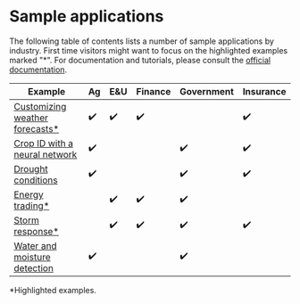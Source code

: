 # Sample applications

The following table of contents lists a number of sample applications by industry. First time visitors might want to focus on the highlighted examples marked "\*". For documentation and tutorials, please consult the [official documentation](https://pairs.res.ibm.com/tutorial).

Example | Ag | E&U | Finance | Government | Insurance 
--------|----|-----|---------|------------|-----------
[Customizing weather forecasts*](WeatherForecasting/CustomizingWeatherForecasts) | :heavy_check_mark: | :heavy_check_mark: | :heavy_check_mark: | | :heavy_check_mark: 
[Crop ID with a neural network](Agribusiness/CropID) | :heavy_check_mark: | | | :heavy_check_mark: | :heavy_check_mark:
[Drought conditions](DisastersAndExtremeEvents/DroughtConditions) | :heavy_check_mark: |  |  | :heavy_check_mark: | :heavy_check_mark: 
[Energy trading*](EnergyAndUtilities/EnergyTrading) |  | :heavy_check_mark: | :heavy_check_mark: | :heavy_check_mark: |  
[Storm response*](DisastersAndExtremeEvents/TornadoPathIdentification) |  | :heavy_check_mark: | :heavy_check_mark: | :heavy_check_mark: | :heavy_check_mark: 
[Water and moisture detection](Agribusiness/WaterAndMoistureDetection) | :heavy_check_mark: |  |  | :heavy_check_mark: |  

\*Highlighted examples.
